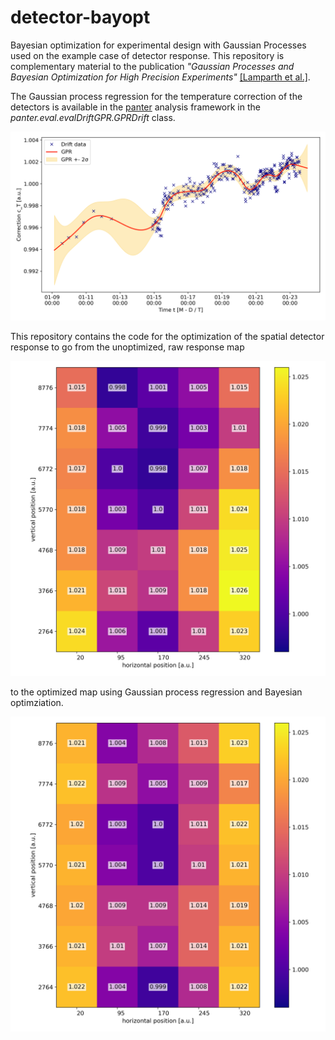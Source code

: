 # detector-bayopt

Bayesian optimization for experimental design with Gaussian Processes used on the example case of detector response.
This repository is complementary material to the publication 
_"Gaussian Processes and Bayesian Optimization for High Precision Experiments"_
[[Lamparth et al.]](https://arxiv.org/abs/2205.07625).

The Gaussian process regression for the temperature correction of the detectors is 
available in the [panter](https://github.com/maxlampe/panter) analysis framework 
in the _panter.eval.evalDriftGPR.GPRDrift_ class.

<img src="images/drift_gpr_det0.png" alt="drawing" width="700"/>

This repository contains the code for the optimization of the spatial detector
response to go from the unoptimized, raw response map

<img src="images/MapUnOpt.png" alt="drawing" width="700"/>

to the optimized map using Gaussian process regression and Bayesian optimziation.

<img src="images/MapOpt.png" alt="drawing" width="700"/>